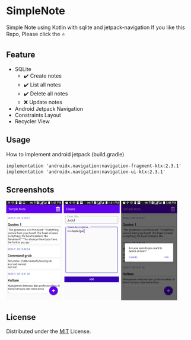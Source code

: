 # SimpleNote
Simple Note using Kotlin with sqlite and jetpack-navigation
If you like this Repo, Please click the :star:

## Feature
* SQLite
  * :heavy_check_mark: Create notes
  * :heavy_check_mark: List all notes
  * :heavy_check_mark: Delete all notes
  * :x: Update notes
* Android Jetpack Navigation
* Constraints Layout
* Recycler View

## Usage
How to implement android jetpack (build.gradle)
```
implementation 'androidx.navigation:navigation-fragment-ktx:2.3.1'
implementation 'androidx.navigation:navigation-ui-ktx:2.3.1'
```

## Screenshots
<img src="/Screenshots/note1.png" width="30%">    <img src="/Screenshots/note2.png" width="30%">   <img src="/Screenshots/note3.png" width="30%">

## License
Distributed under the [MIT](LICENSE) License.

